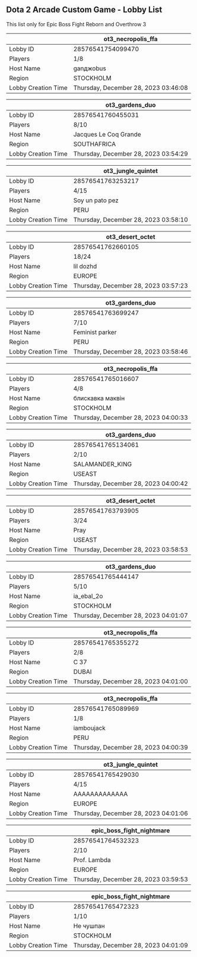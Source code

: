 ## Dota 2 Arcade Custom Game - Lobby List

This list only for Epic Boss Fight Reborn and Overthrow 3

|  | ot3_necropolis_ffa |
| ------ | ------ |
| Lobby ID | 28576541754099470 |
| Players | 1/8 |
| Host Name | ganджоbus |
| Region | STOCKHOLM |
| Lobby Creation Time | Thursday, December 28, 2023 03:46:08 |


|  | ot3_gardens_duo |
| ------ | ------ |
| Lobby ID | 28576541760455031 |
| Players | 8/10 |
| Host Name | Jacques Le Coq Grande |
| Region | SOUTHAFRICA |
| Lobby Creation Time | Thursday, December 28, 2023 03:54:29 |


|  | ot3_jungle_quintet |
| ------ | ------ |
| Lobby ID | 28576541763253217 |
| Players | 4/15 |
| Host Name | Soy un pato pez |
| Region | PERU |
| Lobby Creation Time | Thursday, December 28, 2023 03:58:10 |


|  | ot3_desert_octet |
| ------ | ------ |
| Lobby ID | 28576541762660105 |
| Players | 18/24 |
| Host Name | lil dozhd |
| Region | EUROPE |
| Lobby Creation Time | Thursday, December 28, 2023 03:57:23 |


|  | ot3_gardens_duo |
| ------ | ------ |
| Lobby ID | 28576541763699247 |
| Players | 7/10 |
| Host Name | Feminist parker |
| Region | PERU |
| Lobby Creation Time | Thursday, December 28, 2023 03:58:46 |


|  | ot3_necropolis_ffa |
| ------ | ------ |
| Lobby ID | 28576541765016607 |
| Players | 4/8 |
| Host Name | блискавка маквін |
| Region | STOCKHOLM |
| Lobby Creation Time | Thursday, December 28, 2023 04:00:33 |


|  | ot3_gardens_duo |
| ------ | ------ |
| Lobby ID | 28576541765134061 |
| Players | 2/10 |
| Host Name | SALAMANDER_KING |
| Region | USEAST |
| Lobby Creation Time | Thursday, December 28, 2023 04:00:42 |


|  | ot3_desert_octet |
| ------ | ------ |
| Lobby ID | 28576541763793905 |
| Players | 3/24 |
| Host Name | Pray |
| Region | USEAST |
| Lobby Creation Time | Thursday, December 28, 2023 03:58:53 |


|  | ot3_gardens_duo |
| ------ | ------ |
| Lobby ID | 28576541765444147 |
| Players | 5/10 |
| Host Name | ia_ebal_2o |
| Region | STOCKHOLM |
| Lobby Creation Time | Thursday, December 28, 2023 04:01:07 |


|  | ot3_necropolis_ffa |
| ------ | ------ |
| Lobby ID | 28576541765355272 |
| Players | 2/8 |
| Host Name | C 37 |
| Region | DUBAI |
| Lobby Creation Time | Thursday, December 28, 2023 04:01:00 |


|  | ot3_necropolis_ffa |
| ------ | ------ |
| Lobby ID | 28576541765089969 |
| Players | 1/8 |
| Host Name | iamboujack |
| Region | PERU |
| Lobby Creation Time | Thursday, December 28, 2023 04:00:39 |


|  | ot3_jungle_quintet |
| ------ | ------ |
| Lobby ID | 28576541765429030 |
| Players | 4/15 |
| Host Name | AAAAAAAAAAAAA |
| Region | EUROPE |
| Lobby Creation Time | Thursday, December 28, 2023 04:01:06 |


|  | epic_boss_fight_nightmare |
| ------ | ------ |
| Lobby ID | 28576541764532323 |
| Players | 2/10 |
| Host Name | Prof. Lambda |
| Region | EUROPE |
| Lobby Creation Time | Thursday, December 28, 2023 03:59:53 |


|  | epic_boss_fight_nightmare |
| ------ | ------ |
| Lobby ID | 28576541765472323 |
| Players | 1/10 |
| Host Name | Не чушпан |
| Region | STOCKHOLM |
| Lobby Creation Time | Thursday, December 28, 2023 04:01:09 |


